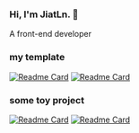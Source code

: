 ### Hi, I'm JiatLn. 👋

A front-end developer

<!--
**JiatLn/JiatLn** is a ✨ _special_ ✨ repository because its `README.md` (this file) appears on your GitHub profile.

Here are some ideas to get you started:

- 🔭 I’m currently working on ...
- 🌱 I’m currently learning ...
- 👯 I’m looking to collaborate on ...
- 🤔 I’m looking for help with ...
- 💬 Ask me about ...
- 📫 How to reach me: ...
- 😄 Pronouns: ...
- ⚡ Fun fact: ...

[![JiatLn's GitHub stats](https://github-readme-stats.vercel.app/api?username=JiatLn&theme=radical)](https://github.com/JiatLn/JiatLn)
-->




### my template

[![Readme Card](https://github-readme-stats.vercel.app/api/pin/?username=JiatLn&repo=vite2-vue3-ts-template)](https://github.com/JiatLn/vite2-vue3-ts-template)
[![Readme Card](https://github-readme-stats.vercel.app/api/pin/?username=JiatLn&repo=nuxt3-template)](https://github.com/JiatLn/nuxt3-template)

### some toy project

[![Readme Card](https://github-readme-stats.vercel.app/api/pin/?username=JiatLn&repo=yys-yuhun-simulator)](https://github.com/JiatLn/yys-yuhun-simulator)
[![Readme Card](https://github-readme-stats.vercel.app/api/pin/?username=JiatLn&repo=vue-fliplay)](https://github.com/JiatLn/vue-fliplay)




